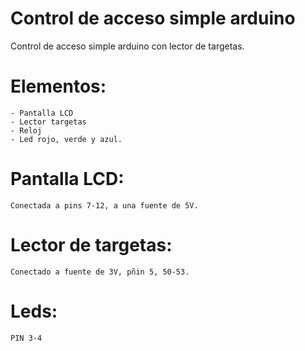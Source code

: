 # Control  de acceso simple arduino
Control de acceso simple arduino con lector de targetas.

# Elementos:
	- Pantalla LCD
	- Lector targetas
	- Reloj
	- Led rojo, verde y azul.

# Pantalla LCD:
	Conectada a pins 7-12, a una fuente de 5V.

# Lector de targetas:
	Conectado a fuente de 3V, pñin 5, 50-53.

# Leds: 
	PIN 3-4

